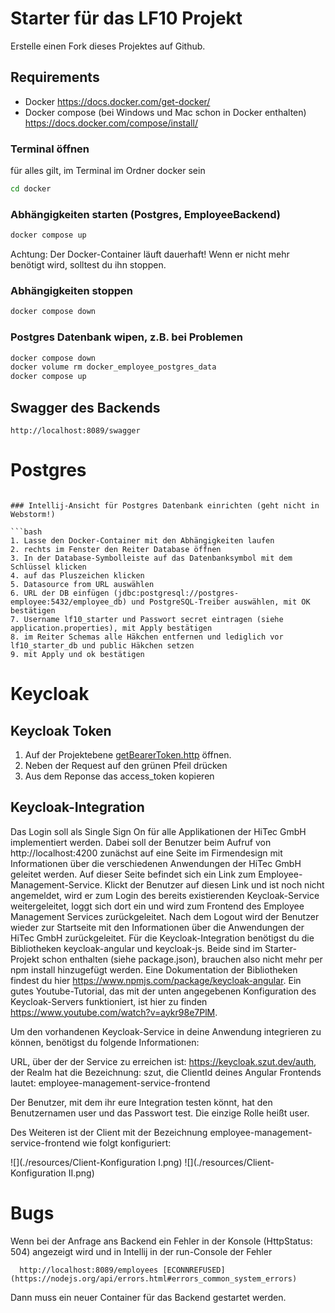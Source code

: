 # Starter für das LF10 Projekt

Erstelle einen Fork dieses Projektes auf Github.

## Requirements

* Docker https://docs.docker.com/get-docker/
* Docker compose (bei Windows und Mac schon in Docker enthalten) https://docs.docker.com/compose/install/

### Terminal öffnen

für alles gilt, im Terminal im Ordner docker sein

```bash
cd docker
```

### Abhängigkeiten starten (Postgres, EmployeeBackend)

```bash
docker compose up
```

Achtung: Der Docker-Container läuft dauerhaft! Wenn er nicht mehr benötigt wird, solltest du ihn stoppen.

### Abhängigkeiten stoppen

```bash
docker compose down
```

### Postgres Datenbank wipen, z.B. bei Problemen

```bash
docker compose down
docker volume rm docker_employee_postgres_data
docker compose up
```

## Swagger des Backends

```
http://localhost:8089/swagger
```

# Postgres

```

### Intellij-Ansicht für Postgres Datenbank einrichten (geht nicht in Webstorm!)

```bash
1. Lasse den Docker-Container mit den Abhängigkeiten laufen
2. rechts im Fenster den Reiter Database öffnen
3. In der Database-Symbolleiste auf das Datenbanksymbol mit dem Schlüssel klicken
4. auf das Pluszeichen klicken
5. Datasource from URL auswählen
6. URL der DB einfügen (jdbc:postgresql://postgres-employee:5432/employee_db) und PostgreSQL-Treiber auswählen, mit OK bestätigen
7. Username lf10_starter und Passwort secret eintragen (siehe application.properties), mit Apply bestätigen
8. im Reiter Schemas alle Häkchen entfernen und lediglich vor lf10_starter_db und public Häkchen setzen
9. mit Apply und ok bestätigen 
```

# Keycloak

## Keycloak Token

1. Auf der Projektebene [getBearerToken.http](./getBearerToken.http) öffnen.
2. Neben der Request auf den grünen Pfeil drücken
3. Aus dem Reponse das access_token kopieren

## Keycloak-Integration

Das Login soll als Single Sign On für alle Applikationen der HiTec GmbH implementiert werden. Dabei soll der Benutzer beim Aufruf von http://localhost:4200
zunächst auf eine Seite im Firmendesign mit Informationen über die verschiedenen Anwendungen der HiTec GmbH geleitet werden. Auf dieser Seite 
befindet sich ein Link zum Employee-Management-Service. Klickt der Benutzer auf diesen Link und ist noch nicht angemeldet, wird er zum Login des bereits 
existierenden Keycloak-Service weitergeleitet, loggt sich dort ein und wird zum Frontend des Employee Management Services zurückgeleitet. Nach dem Logout
wird der Benutzer wieder zur Startseite mit den Informationen über die Anwendungen der HiTec GmbH zurückgeleitet. 
Für die Keycloak-Integration benötigst du die Bibliotheken keycloak-angular und keycloak-js. Beide sind im Starter-Projekt schon enthalten (siehe package.json),
brauchen also nicht mehr per npm install hinzugefügt werden. Eine Dokumentation der Bibliotheken findest du hier https://www.npmjs.com/package/keycloak-angular. 
Ein gutes Youtube-Tutorial, das mit der unten angegebenen Konfiguration des Keycloak-Servers funktioniert, ist hier zu finden https://www.youtube.com/watch?v=aykr98e7PlM.

Um den vorhandenen Keycloak-Service in deine Anwendung integrieren zu können, benötigst du folgende Informationen:

URL, über der der Service zu erreichen ist: https://keycloak.szut.dev/auth,
der Realm hat die Bezeichnung: szut,
die ClientId deines Angular Frontends lautet: employee-management-service-frontend

Der Benutzer, mit dem ihr eure Integration testen könnt, hat den Benutzernamen user und das Passwort test. Die einzige Rolle heißt user.

Des Weiteren ist der Client mit der Bezeichnung employee-management-service-frontend wie folgt konfiguriert:

![](./resources/Client-Konfiguration I.png)
![](./resources/Client-Konfiguration II.png)

# Bugs

Wenn bei der Anfrage ans Backend ein Fehler in der Konsole (HttpStatus: 504) angezeigt wird und in Intellij in der run-Console der Fehler
```
  http://localhost:8089/employees [ECONNREFUSED] (https://nodejs.org/api/errors.html#errors_common_system_errors)
```
Dann muss ein neuer Container für das Backend gestartet werden.

